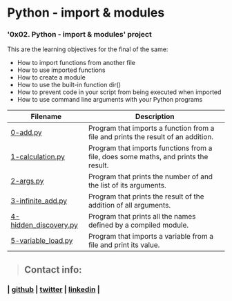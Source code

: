 # Python - import & modules
### '0x02. Python - import & modules' project

This are the learning objectives for the final of the same:

* How to import functions from another file
* How to use imported functions
* How to create a module
* How to use the built-in function dir()
* How to prevent code in your script from being executed when imported
* How to use command line arguments with your Python programs


| Filename | Description |
|------------|-------------------|
|[0-add.py](https://github.com/sashaveloz/holbertonschool-higher_level_programming/blob/master/0x02-python-import_modules/0-add.py)|Program that imports a function from a file and prints the result of an addition.|
|[1-calculation.py](https://github.com/sashaveloz/holbertonschool-higher_level_programming/blob/master/0x02-python-import_modules/1-calculation.py)|Program that imports functions from a file, does some maths, and prints the result.|
|[2-args.py](https://github.com/sashaveloz/holbertonschool-higher_level_programming/blob/master/0x02-python-import_modules/2-args.py)|Program that prints the number of and the list of its arguments.|
|[3-infinite_add.py](https://github.com/sashaveloz/holbertonschool-higher_level_programming/blob/master/0x02-python-import_modules/3-infinite_add.py)|Program that prints the result of the addition of all arguments.|
|[4-hidden_discovery.py](https://github.com/sashaveloz/holbertonschool-higher_level_programming/blob/master/0x02-python-import_modules/4-hidden_discovery.py)|Program that prints all the names defined by a compiled module.|
|[5-variable_load.py](https://github.com/sashaveloz/holbertonschool-higher_level_programming/blob/master/0x02-python-import_modules/5-variable_load.py)|Program that imports a variable from a file and print its value.|

> ## Contact info:
### | [github](https://github.com/sashaveloz) | [twitter](https://twitter.com/velozsasha) | [linkedin](https://www.linkedin.com/in/sasha-veloz-6512001b0/) | 
